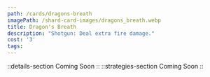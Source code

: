```yaml
---
path: /cards/dragons-breath
imagePath: /shard-card-images/dragons_breath.webp
title: Dragon's Breath
description: "Shotgun: Deal extra fire damage."
cost: '3'
tags:
---
```

::details-section
Coming Soon
::
::strategies-section
Coming Soon
::